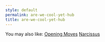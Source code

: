 ```yaml
---
style: default
permalink: are-we-cool-yet-hub
title: are-we-cool-yet-hub
---
```

You may also like:
[Opening Moves](http://scp-wiki.net/opening-moves)
[Narcissus](http://scp-wiki.net/narcissus)